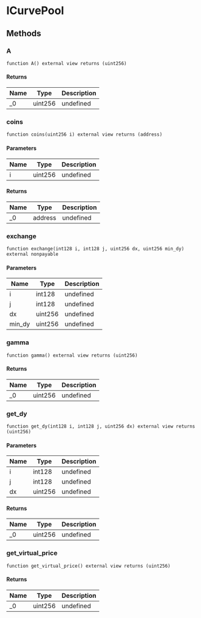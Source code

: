 # ICurvePool









## Methods

### A

```solidity
function A() external view returns (uint256)
```






#### Returns

| Name | Type | Description |
|---|---|---|
| _0 | uint256 | undefined |

### coins

```solidity
function coins(uint256 i) external view returns (address)
```





#### Parameters

| Name | Type | Description |
|---|---|---|
| i | uint256 | undefined |

#### Returns

| Name | Type | Description |
|---|---|---|
| _0 | address | undefined |

### exchange

```solidity
function exchange(int128 i, int128 j, uint256 dx, uint256 min_dy) external nonpayable
```





#### Parameters

| Name | Type | Description |
|---|---|---|
| i | int128 | undefined |
| j | int128 | undefined |
| dx | uint256 | undefined |
| min_dy | uint256 | undefined |

### gamma

```solidity
function gamma() external view returns (uint256)
```






#### Returns

| Name | Type | Description |
|---|---|---|
| _0 | uint256 | undefined |

### get_dy

```solidity
function get_dy(int128 i, int128 j, uint256 dx) external view returns (uint256)
```





#### Parameters

| Name | Type | Description |
|---|---|---|
| i | int128 | undefined |
| j | int128 | undefined |
| dx | uint256 | undefined |

#### Returns

| Name | Type | Description |
|---|---|---|
| _0 | uint256 | undefined |

### get_virtual_price

```solidity
function get_virtual_price() external view returns (uint256)
```






#### Returns

| Name | Type | Description |
|---|---|---|
| _0 | uint256 | undefined |




